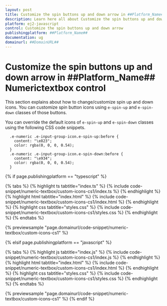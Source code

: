 ```yaml
---
layout: post
title: Customize the spin buttons up and down arrow in ##Platform_Name## Numerictextbox control | Syncfusion
description: Learn here all about Customize the spin buttons up and down arrow in Syncfusion ##Platform_Name## Numerictextbox control of Syncfusion Essential JS 2 and more.
platform: ej2-javascript
control: Customize the spin buttons up and down arrow 
publishingplatform: ##Platform_Name##
documentation: ug
domainurl: ##DomainURL##
---
```


# Customize the spin buttons up and down arrow in ##Platform_Name## Numerictextbox control

This section explains about how to change/customize spin up and down icons. You can customize spin button icons using `e-spin-up` and `e-spin-down` classes of those buttons.

You can override the default icons of `e-spin-up` and `e-spin-down` classes using the following CSS code snippets.

```
  .e-numeric .e-input-group-icon.e-spin-up:before {
    content: "\e823";
    color: rgba(0, 0, 0, 0.54);
  }
  .e-numeric .e-input-group-icon.e-spin-down:before {
    content: "\e934";
    color: rgba(0, 0, 0, 0.54);
  }
```

{% if page.publishingplatform == "typescript" %}

 {% tabs %}
{% highlight ts tabtitle="index.ts" %}
{% include code-snippet/numeric-textbox/custom-icons-cs1/index.ts %}
{% endhighlight %}
{% highlight html tabtitle="index.html" %}
{% include code-snippet/numeric-textbox/custom-icons-cs1/index.html %}
{% endhighlight %}
{% highlight css tabtitle="styles.css" %}
{% include code-snippet/numeric-textbox/custom-icons-cs1/styles.css %}
{% endhighlight %}
{% endtabs %}
        
{% previewsample "page.domainurl/code-snippet/numeric-textbox/custom-icons-cs1" %}

{% elsif page.publishingplatform == "javascript" %}

{% tabs %}
{% highlight js tabtitle="index.js" %}
{% include code-snippet/numeric-textbox/custom-icons-cs1/index.js %}
{% endhighlight %}
{% highlight html tabtitle="index.html" %}
{% include code-snippet/numeric-textbox/custom-icons-cs1/index.html %}
{% endhighlight %}
{% highlight css tabtitle="styles.css" %}
{% include code-snippet/numeric-textbox/custom-icons-cs1/styles.css %}
{% endhighlight %}
{% endtabs %}

{% previewsample "page.domainurl/code-snippet/numeric-textbox/custom-icons-cs1" %}
{% endif %}